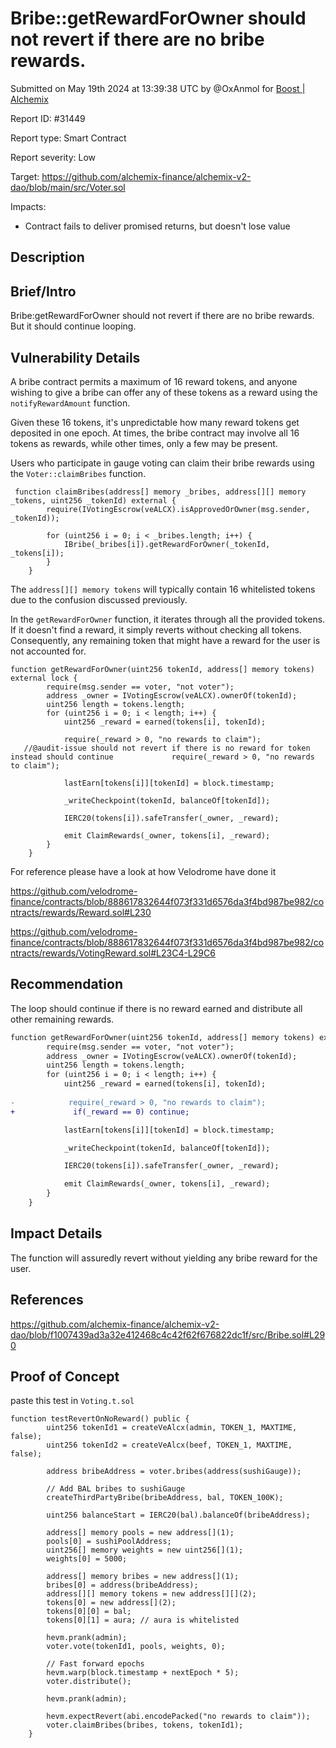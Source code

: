 
# Bribe::getRewardForOwner should not revert if there are no bribe rewards.

Submitted on May 19th 2024 at 13:39:38 UTC by @OxAnmol for [Boost | Alchemix](https://immunefi.com/bounty/alchemix-boost/)

Report ID: #31449

Report type: Smart Contract

Report severity: Low

Target: https://github.com/alchemix-finance/alchemix-v2-dao/blob/main/src/Voter.sol

Impacts:
- Contract fails to deliver promised returns, but doesn't lose value

## Description
## Brief/Intro
Bribe:getRewardForOwner should not revert if there are no bribe rewards. But it should continue looping.  

## Vulnerability Details
A bribe contract permits a maximum of 16 reward tokens, and anyone wishing to give a bribe can offer any of these tokens as a reward using the `notifyRewardAmount` function.

Given these 16 tokens, it's unpredictable how many reward tokens get deposited in one epoch. At times, the bribe contract may involve all 16 tokens as rewards, while other times, only a few may be present.

Users who participate in gauge voting can claim their bribe rewards using the `Voter::claimBribes` function.

```solidity
 function claimBribes(address[] memory _bribes, address[][] memory _tokens, uint256 _tokenId) external {
        require(IVotingEscrow(veALCX).isApprovedOrOwner(msg.sender, _tokenId));

        for (uint256 i = 0; i < _bribes.length; i++) {
            IBribe(_bribes[i]).getRewardForOwner(_tokenId, _tokens[i]);
        }
    }
```

The `address[][] memory tokens` will typically contain 16 whitelisted tokens due to the confusion discussed previously.

In the `getRewardForOwner` function, it iterates through all the provided tokens. If it doesn't find a reward, it simply reverts without checking all tokens. Consequently, any remaining token that might have a reward for the user is not accounted for.

```solidity
function getRewardForOwner(uint256 tokenId, address[] memory tokens) external lock {
        require(msg.sender == voter, "not voter");
        address _owner = IVotingEscrow(veALCX).ownerOf(tokenId);
        uint256 length = tokens.length;
        for (uint256 i = 0; i < length; i++) {
            uint256 _reward = earned(tokens[i], tokenId);
            
            require(_reward > 0, "no rewards to claim");
   //@audit-issue should not revert if there is no reward for token instead should continue             require(_reward > 0, "no rewards to claim"); 

            lastEarn[tokens[i]][tokenId] = block.timestamp;

            _writeCheckpoint(tokenId, balanceOf[tokenId]);

            IERC20(tokens[i]).safeTransfer(_owner, _reward);

            emit ClaimRewards(_owner, tokens[i], _reward);
        }
    }
```

For reference please have a look at how Velodrome have done it 

https://github.com/velodrome-finance/contracts/blob/888617832644f073f331d6576da3f4bd987be982/contracts/rewards/Reward.sol#L230

https://github.com/velodrome-finance/contracts/blob/888617832644f073f331d6576da3f4bd987be982/contracts/rewards/VotingReward.sol#L23C4-L29C6

## Recommendation

The loop should continue if there is no reward earned and distribute all other remaining rewards.
```diff
function getRewardForOwner(uint256 tokenId, address[] memory tokens) external lock {
        require(msg.sender == voter, "not voter");
        address _owner = IVotingEscrow(veALCX).ownerOf(tokenId);
        uint256 length = tokens.length;
        for (uint256 i = 0; i < length; i++) {
            uint256 _reward = earned(tokens[i], tokenId);
            
-            require(_reward > 0, "no rewards to claim");
+             if(_reward == 0) continue;

            lastEarn[tokens[i]][tokenId] = block.timestamp;

            _writeCheckpoint(tokenId, balanceOf[tokenId]);

            IERC20(tokens[i]).safeTransfer(_owner, _reward);

            emit ClaimRewards(_owner, tokens[i], _reward);
        }
    }
```
## Impact Details
The function will assuredly revert without yielding any bribe reward for the user.

## References
https://github.com/alchemix-finance/alchemix-v2-dao/blob/f1007439ad3a32e412468c4c42f62f676822dc1f/src/Bribe.sol#L290


## Proof of Concept

paste this test in `Voting.t.sol`

```solidity
function testRevertOnNoReward() public {
        uint256 tokenId1 = createVeAlcx(admin, TOKEN_1, MAXTIME, false);
        uint256 tokenId2 = createVeAlcx(beef, TOKEN_1, MAXTIME, false);

        address bribeAddress = voter.bribes(address(sushiGauge));

        // Add BAL bribes to sushiGauge
        createThirdPartyBribe(bribeAddress, bal, TOKEN_100K);

        uint256 balanceStart = IERC20(bal).balanceOf(bribeAddress);

        address[] memory pools = new address[](1);
        pools[0] = sushiPoolAddress;
        uint256[] memory weights = new uint256[](1);
        weights[0] = 5000;

        address[] memory bribes = new address[](1);
        bribes[0] = address(bribeAddress);
        address[][] memory tokens = new address[][](2);
        tokens[0] = new address[](2);
        tokens[0][0] = bal;
        tokens[0][1] = aura; // aura is whitelisted

        hevm.prank(admin);
        voter.vote(tokenId1, pools, weights, 0);

        // Fast forward epochs
        hevm.warp(block.timestamp + nextEpoch * 5);
        voter.distribute();

        hevm.prank(admin);

        hevm.expectRevert(abi.encodePacked("no rewards to claim"));
        voter.claimBribes(bribes, tokens, tokenId1);
    }
``` 
